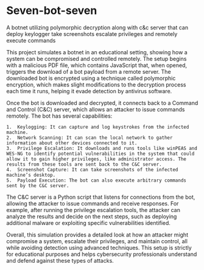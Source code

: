 # Seven-bot-seven
A botnet utilizing polymorphic decryption along with c&amp;c server that can deploy keylogger take screenshots escalate privileges and remotely execute commands

This project simulates a botnet in an educational setting, showing how a system can be compromised and controlled remotely. The setup begins with a malicious PDF file, which contains JavaScript that, when opened, triggers the download of a bot payload from a remote server. The downloaded bot is encrypted using a technique called polymorphic encryption, which makes slight modifications to the decryption process each time it runs, helping it evade detection by antivirus software.

Once the bot is downloaded and decrypted, it connects back to a Command and Control (C&C) server, which allows an attacker to issue commands remotely. The bot has several capabilities:

	1.	Keylogging: It can capture and log keystrokes from the infected machine.
	2.	Network Scanning: It can scan the local network to gather information about other devices connected to it.
	3.	Privilege Escalation: It downloads and runs tools like winPEAS and WES-NG to identify potential vulnerabilities in the system that could allow it to gain higher privileges, like administrator access. The results from these tools are sent back to the C&C server.
	4.	Screenshot Capture: It can take screenshots of the infected machine’s desktop.
	5.	Payload Execution: The bot can also execute arbitrary commands sent by the C&C server.

The C&C server is a Python script that listens for connections from the bot, allowing the attacker to issue commands and receive responses. For example, after running the privilege escalation tools, the attacker can analyze the results and decide on the next steps, such as deploying additional malware or exploiting specific vulnerabilities identified.

Overall, this simulation provides a detailed look at how an attacker might compromise a system, escalate their privileges, and maintain control, all while avoiding detection using advanced techniques. This setup is strictly for educational purposes and helps cybersecurity professionals understand and defend against these types of attacks.
